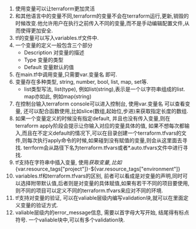 1. 使用变量可以让terraform更加灵活
2. 和其他语言中的变量不同,terraform的变量不会在terraform运行,更新,销毁的时候改变.他允许用户在执行之前传入不同的变量,而不是手动编辑配置文件,从而使得更加安全.
3. tf的变量可以写入variables.tf文件中.
4. 一个变量的定义一般包含三个部分
    * Description 对变量的描述
    * Type 变量的类型
    * Default 变量默认的值
5. 在main.tf中调用变量,只需要var.变量名 即可.
6. 变量存在多种类型, string, number, bool, list, map, set等.
    * list类型写法, list(type), 例如list(string),表示是一个以字符串组成的list. map亦如此, 例如map(string)
7. 在控制台输入terraform console可以进入控制台, 使用var.变量名 可以查看变量, 还可以配合函数使用,比如slice(数组,起始位,步进)来获取指定长度的数组.
8. 如果一个变量定义的时候没有指定default, 并且也没有传入变量,则在terraform apply阶段会提示让你输入对应的变量具体的值, 如果不想每次都输入,而且在不定义default的情况下,可以在目录创建一个terraform.tfvars的文件,则每次执行apply命令的时候,如果碰到没有赋值的变量,则会从这里面去寻找. terrform会从路径下名为terraform.tfvars或者*.auto.tfvars文件中进行寻找.
9. tf支持在字符串中插入变量, 使用${}获取变量,比如${var.resource_tags["project"]}-${var.resource_tags["environment"]}
10. variables.tf和terraform.tfvars的区别, 前者可以看成是对变量的声明,同时可以选择附带默认值,后者则是对变量的具体赋值,如果有若干不同的项目要使用,则不同的项目可以定义不同的terraform.tfvars来应对不同的环境.
11. tf支持对变量的验证, 可以在valiable层级内编写validation块,就可以在里面定义变量的验证方式.
12. valiable层级内的error_message信息, 需要以首字母大写开始, 结尾得有标点符号. 一个valiable块中,可以有多个validation块.